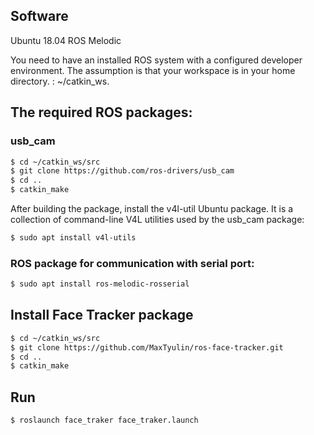 ## Software
Ubuntu 18.04
ROS Melodic

You need to have an installed ROS system with a configured developer environment. The assumption is that your workspace is in your home directory. : ~/catkin_ws.

## The required ROS packages:

### usb_cam
```bash
$ cd ~/catkin_ws/src
$ git clone https://github.com/ros-drivers/usb_cam
$ cd ..
$ catkin_make
```

After building the package, install the v4l-util Ubuntu package. It is a collection of command-line V4L utilities used by the usb_cam package:
```bash
$ sudo apt install v4l-utils
```

### ROS package for communication with serial port:
```bash
$ sudo apt install ros-melodic-rosserial
```

## Install Face Tracker package
```bash
$ cd ~/catkin_ws/src
$ git clone https://github.com/MaxTyulin/ros-face-tracker.git
$ cd ..
$ catkin_make
```

## Run
```bash
$ roslaunch face_traker face_traker.launch
```

